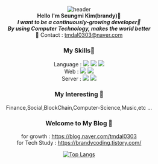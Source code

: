 <section align="center">
  
  
![header](https://capsule-render.vercel.app/api?type=cylinder&color=auto&height=300&section=header&text=seungmi%20Kim&fontSize=60)  
                    **Hello I'm Seungmi Kim(brandy)🐯**  
***I want to be a continuously-growing developer🥰***  
***By using Computer Technology, makes the world better***    
📧 Contact : tmdal0303@naver.com 

### My Skills🔨 
Language : <img src="https://img.shields.io/badge/Java-green?style=flat&logo=Java&logoColor=007396"/> <img src="https://img.shields.io/badge/JavaScript-yellow?style=flat&logo=Javascript&logoColor=F7DF1E"/> <img src="https://img.shields.io/badge/Python-lightblue?style=flat&logo=Python&logoColor=3776AB"/>  
Web : <img src="https://img.shields.io/badge/HTML5-orange?style=flat&logo=HTML5&logoColor=E34F26"/> <img src="https://img.shields.io/badge/CSS3-lightgreen?style=flat&logo=CSS3&logoColor=1572B6"/>    
Server : <img src="https://img.shields.io/badge/Jupyter-white?style=flat&logo=Jupyter&logoColor=F37626"/> <img src="https://img.shields.io/badge/Node.js-pink?style=flat&logo=Node.js&logoColor=339933"/>  

### My Interesting 💖
Finance,Social,BlockChain,Computer-Science,Music,etc ... 

### Welcome to My Blog 👋
for growth : https://blog.naver.com/tmdal0303  
for Tech Study : https://brandycoding.tistory.com/  

[![Top Langs](https://github-readme-stats.vercel.app/api/top-langs/?username=seungmiKim1&layout=compact)](https://github.com/anuraghazra/github-readme-stats)


</section>





